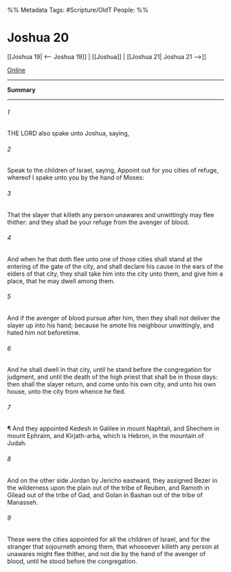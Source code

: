 

%% Metadata
Tags: #Scripture/OldT
People: 
%%
# Joshua 20
[[Joshua 19| <-- Joshua 19]] | [[Joshua]] | [[Joshua 21| Joshua 21 -->]]

[Online](https://churchofjesuschrist.org/study/scriptures/ot/josh/20?lang=eng)

---
__Summary__



---

###### 1
THE LORD also spake unto Joshua, saying,
###### 2
Speak to the children of Israel, saying, Appoint out for you cities of refuge, whereof I spake unto you by the hand of Moses:
###### 3
That the slayer that killeth any person unawares and unwittingly may flee thither: and they shall be your refuge from the avenger of blood.
###### 4
And when he that doth flee unto one of those cities shall stand at the entering of the gate of the city, and shall declare his cause in the ears of the elders of that city, they shall take him into the city unto them, and give him a place, that he may dwell among them.
###### 5
And if the avenger of blood pursue after him, then they shall not deliver the slayer up into his hand; because he smote his neighbour unwittingly, and hated him not beforetime.
###### 6
And he shall dwell in that city, until he stand before the congregation for judgment, and until the death of the high priest that shall be in those days: then shall the slayer return, and come unto his own city, and unto his own house, unto the city from whence he fled.
###### 7
¶ And they appointed Kedesh in Galilee in mount Naphtali, and Shechem in mount Ephraim, and Kirjath-arba, which is Hebron, in the mountain of Judah.
###### 8
And on the other side Jordan by Jericho eastward, they assigned Bezer in the wilderness upon the plain out of the tribe of Reuben, and Ramoth in Gilead out of the tribe of Gad, and Golan in Bashan out of the tribe of Manasseh.
###### 9
These were the cities appointed for all the children of Israel, and for the stranger that sojourneth among them, that whosoever killeth any person at unawares might flee thither, and not die by the hand of the avenger of blood, until he stood before the congregation.



